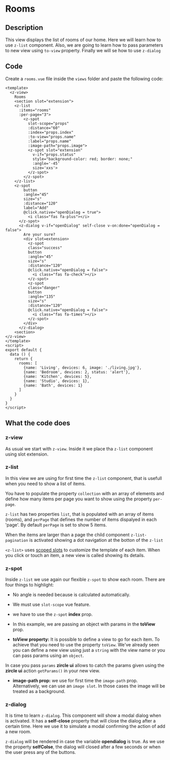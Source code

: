 # Rooms

## Description
This view displays the list of rooms of our home. Here we will learn how to use `z-list` component. Also, we are going to learn how to pass parameters to new view using `to-view` property. Finally we will se how to use `z-dialog`

## Code
Create a `rooms.vue` file inside the `views` folder and paste the following code:

```vue
<template>
  <z-view>
    Rooms
    <section slot="extension">
    <z-list
      :items="rooms"
      :per-page="3">
        <z-spot
          slot-scope="props"
          :distance="60"
          :index="props.index"
          :to-view="props.name"
          :label="props.name"
          :image-path="props.image">
          <z-spot slot="extension"
            v-if="props.status"
            style="background-color: red; border: none;"
            :angle='-45'
            size='xxs'>
          </z-spot>
        </z-spot>
    </z-list>
    <z-spot 
        button
        :angle="45"
        size="s"
        :distance="120"
        label="Add"
        @click.native="openDialog = true">
          <i class="fas fa-plus"></i>
      </z-spot>
      <z-dialog v-if="openDialog" self-close v-on:done="openDialog = false">
        Are your sure?
        <div slot=extension>
          <z-spot
          class="success" 
          button
          :angle="45"
          size="s"
          :distance="120"
          @click.native="openDialog = false">
            <i class="fas fa-check"></i>
          </z-spot>
          <z-spot
          class="danger"
          button
          :angle="135"
          size="s"
          :distance="120"
          @click.native="openDialog = false">
            <i class="fas fa-times"></i>
          </z-spot>
        </div>
      </z-dialog>
    <section>
</z-view>
</template>
<script>
export default {
  data () {
    return {
      rooms: [
        {name: 'Living', devices: 6, image: './living.jpg'},
        {name: 'Bedroom', devices: 2, status: 'alert'},
        {name: 'Kitchen', devices: 5},
        {name: 'Studio', devices: 1},
        {name: 'Bath', devices: 1}
      ]
    }
  }
}
</script>
```
## What the code does

### z-view
As usual we start with `z-view`. Inside it we place tha `z-list` component using slot extension.

### z-list
In this view we are using for first time the `z-list` component, that is usefull when you need to show a list of items. 

You have to populate the property `collection` with an array of elements and define how many items per page you want to show using the property `per-page`. 

`z-list` has two properties `list`, that is populated with an array of items (rooms), and `perPage` that defines the number of items dispalyed in each 'page'. By default `perPage` is set to show 5 items.

When the items are larger than a page the child component `z-list-pagination` is activated showing a dot navigation at the botton of the `z-list`

`<z-list>` uses [scoped slots](https://vuejs.org/v2/guide/components-slots.html#Scoped-Slots) to customize the template of each item. When you click or touch an item, a new view is called showing its details. 

### z-spot 
Inside `z-list` we use again our flexible `z-spot` to show each room. There are four things to highlight: 
  - No angle is needed because is calculated automatically.
  - We must use `slot-scope` vue feature.
  - we have to use the `z-spot` **index** prop.
  - In this example, we are passing an object with params in the **toView** prop.

- **toView property:**
It is possible to define a view to go for each item. To achieve that you need to use the property `toView`. We've already seen you can define a new view using just a `string` with the view name or you can pass params using an `object`.

In case you pass `params` **zircle ui** allows to catch the params given using the **zircle ui** action `getParams()` in your new view.

- **image-path prop:** we use for first time the `image-path` prop. Alternatively, we can use an `image slot`. In those cases the image will be treated as a background.

### z-dialog
It is time to learn `z-dialog`. This component will show a modal dialog when is activated. It has a **self-close** property that will close the dialog after a certain time. Here we use it to simulate a modal confirming the action of add a new room.

`z-dialog` will be rendered in case the variable **opendialog** is true. As we use the property **selfColse**, the dialog will closed after a few seconds or when the user press any of the buttons.


